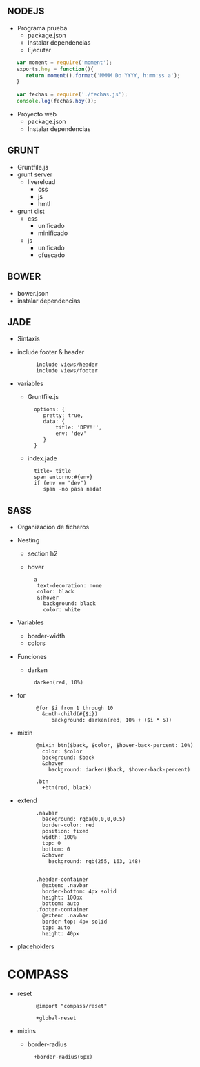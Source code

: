 NODEJS
-----
* Programa prueba
    * package.json
    * Instalar dependencias
    * Ejecutar
            
```js
   var moment = require('moment');
   exports.hoy = function(){
      return moment().format('MMMM Do YYYY, h:mm:ss a');
   }
   
   var fechas = require('./fechas.js');
   console.log(fechas.hoy());
```


* Proyecto web
    * package.json
    * Instalar dependencias


GRUNT
-----
* Gruntfile.js
* grunt server
    * livereload
        * css
        * js
        * hmtl
* grunt dist
    * css
        * unificado
        * minificado
    * js
        * unificado
        * ofuscado



BOWER
-----
* bower.json
* instalar dependencias

JADE
-----
* Sintaxis
* include footer & header

            include views/header
            include views/footer

* variables
    * Gruntfile.js


            options: {
               pretty: true,
               data: {
                   title: 'DEV!!',
                   env: 'dev'
               }
            }

    * index.jade

            title= title
            span entorno:#{env}
            if (env == "dev")
               span -no pasa nada!

SASS
-----
* Organización de ficheros
* Nesting
    * section h2
    * hover

            
            a
             text-decoration: none
             color: black
             &:hover
               background: black
               color: white


* Variables
    * border-width
    * colors

* Funciones
    * darken


            darken(red, 10%)


* for


            @for $i from 1 through 10
              &:nth-child(#{$i})
                 background: darken(red, 10% + ($i * 5))

* mixin

            @mixin btn($back, $color, $hover-back-percent: 10%)
              color: $color
              background: $back
              &:hover
                background: darken($back, $hover-back-percent)

            .btn
              +btn(red, black)


* extend

            .navbar
              background: rgba(0,0,0,0.5)
              border-color: red
              position: fixed
              width: 100%
              top: 0
              bottom: 0
              &:hover
                background: rgb(255, 163, 148)


            .header-container
              @extend .navbar
              border-bottom: 4px solid
              height: 100px
              bottom: auto
            .footer-container
              @extend .navbar
              border-top: 4px solid
              top: auto
              height: 40px

* placeholders


COMPASS
======
* reset

            @import "compass/reset"
            
            +global-reset


* mixins
    * border-radius

            +border-radius(6px)
